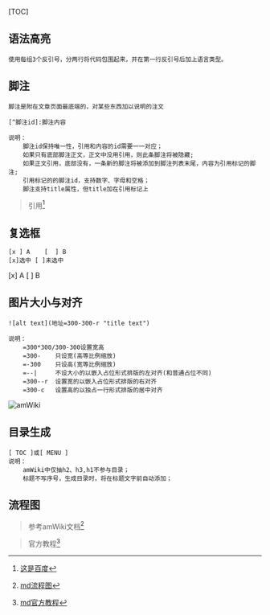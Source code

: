 [TOC]

## 语法高亮
```
使用每组3个反引号，分两行将代码包围起来，并在第一行反引号后加上语言类型。
```
## 脚注
```
脚注是附在文章页面最底端的，对某些东西加以说明的注文

[^脚注id]:脚注内容

说明：
    脚注id保持唯一性，引用和内容的id需要一一对应；
    如果只有底部脚注正文，正文中没用引用，则此条脚注将被隐藏;
    如果正文引用，底部没有，一条新的脚注将被添加到脚注列表末尾，内容为引用标记的脚注;
    引用标记的的脚注id，支持数字、字母和空格；
    脚注支持title属性，但title加在引用标记上
```
> 引用[^1]

## 复选框
```
[x ] A    [  ] B
[x]选中 [ ]未选中
```
[x] A
[ ] B

## 图片大小与对齐
```
![alt text](地址=300-300-r "title text")

说明：
    =300*300/300-300设置宽高
    =300-    只设宽(高等比例缩放)
    =-300    只设高(宽等比例缩放)
    =--|     不设大小的以嵌入占位形式排版的左对齐(和普通占位不同)
    =300--r  设置宽的以嵌入占位形式排版的右对齐
    =300-c   设置高的以独占一行形式排版的居中对齐
```
![amWiki](/amWiki/images/logo.png=300--r "amWiki")

## 目录生成
```
[ TOC ]或[ MENU ]
说明：
    amWiki中仅抽h2、h3,h1不参与目录；
    标题不写序号，生成目录时，将在标题文字前自动添加； 
```

## 流程图
> 参考amWiki文档[^2]

> 官方教程[^3]




[^1]:[这是百度](www.baidu.com "百度一下")
[^2]:[md流程图](http://amwiki.org/doc/?file=020-%E6%95%99%E7%A8%8B%E5%AD%A6%E4%B9%A0%E7%AF%87/005-%E5%AD%A6%E4%B9%A0markdown/70-Markdwon%E6%B5%81%E7%A8%8B%E5%9B%BE "md流程图")
[^3]:[md官方教程](https://markdown.com.cn/ "md官方教程")